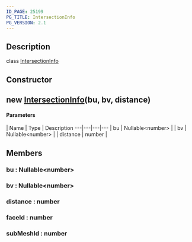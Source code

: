 ```yaml
---
ID_PAGE: 25199
PG_TITLE: IntersectionInfo
PG_VERSION: 2.1
---
```

## Description

class [IntersectionInfo](/classes/3.1/IntersectionInfo)



## Constructor

## new [IntersectionInfo](/classes/3.1/IntersectionInfo)(bu, bv, distance)



#### Parameters
 | Name | Type | Description
---|---|---|---
 | bu | Nullable&lt;number&gt; | 
 | bv | Nullable&lt;number&gt; | 
 | distance | number | 
## Members

### bu : Nullable&lt;number&gt;



### bv : Nullable&lt;number&gt;



### distance : number



### faceId : number



### subMeshId : number



